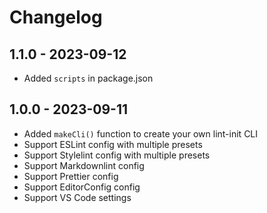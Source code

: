 # Changelog

## 1.1.0 - 2023-09-12

- Added `scripts` in package.json

## 1.0.0 - 2023-09-11

- Added `makeCli()` function to create your own lint-init CLI
- Support ESLint config with multiple presets
- Support Stylelint config with multiple presets
- Support Markdownlint config
- Support Prettier config
- Support EditorConfig config
- Support VS Code settings
